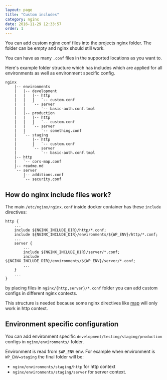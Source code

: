 ```yaml
---
layout: page
title: "Custom includes"
category: nginx
date: 2016-11-29 12:33:57
order: 1
---
```


You can add custom nginx conf files into the projects nginx folder. The folder can be empty and nginx should still work.

You can have as many `.conf` files in the supported locations as you want to.

Here's example folder structure which has includes which are applied for all environments as well as environment specific config.

```
nginx
    |-- environments
    |   |-- development
    |   |   |-- http
    |   |   |   `-- custom.conf
    |   |   `-- server
    |   |       `-- basic-auth.conf.tmpl
    |   |-- production
    |   |   |-- http
    |   |   |   `-- custom.conf
    |   |   `-- server
    |   |       `-- something.conf
    |   `-- staging
    |       |-- http
    |       |   `-- custom.conf
    |       `-- server
    |           `-- basic-auth.conf.tmpl
    |-- http
    |   `-- cors-map.conf
    |-- readme.md
    `-- server
        |-- additions.conf
        `-- security.conf
```

## How do nginx include files work?
The main `/etc/nginx/nginx.conf` inside docker container has these `include` directives:

```
http {
    ...
    include ${NGINX_INCLUDE_DIR}/http/*.conf;
    include ${NGINX_INCLUDE_DIR}/environments/${WP_ENV}/http/*.conf;
    ...
    server {
        ...
        include ${NGINX_INCLUDE_DIR}/server/*.conf;
        include ${NGINX_INCLUDE_DIR}/environments/${WP_ENV}/server/*.conf;
        ...
    }
    ...
}
```

by placing files in `nginx/{http,server}/*.conf` folder you can add custom configs in different nginx contexts.

This structure is needed because some nginx directives like [map](http://nginx.org/en/docs/http/ngx_http_map_module.html) will only work in http context.

## Environment specific configuration
You can add environment specific `development/testing/staging/production` configs in `nginx/environments/` folder.

Environment is read from `$WP_ENV` env. For example when environment is `WP_ENV=staging` the final folder will be:

* `nginx/environments/staging/http` for http context
* `nginx/environments/staging/server` for server context.
